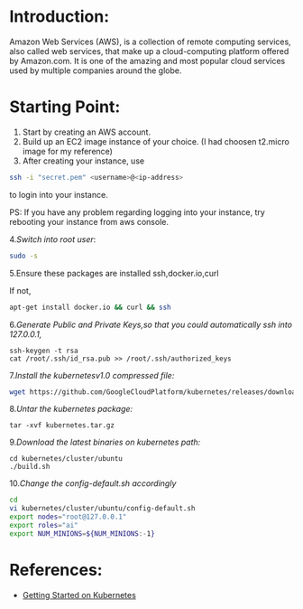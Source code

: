 # Introduction:

  Amazon Web Services (AWS), is a collection of remote computing services,
  also called web services, that make up a cloud-computing platform offered by Amazon.com.
  It is one of the amazing and most popular cloud services used by multiple companies around the globe.
  
# Starting Point:


1. Start by creating an AWS account.
2. Build up an EC2 image instance of your choice.
  (I had choosen t2.micro image for my reference) 
3. After creating your instance, use
```sh
ssh -i "secret.pem" <username>@<ip-address> 
```
to login into your instance. 

PS:
If you have any problem regarding logging into your instance,
try rebooting your instance from aws console.

4.*Switch into root user*: 
```sh
sudo -s
```

5.Ensure these packages are installed
ssh,docker.io,curl

If not,
```sh
apt-get install docker.io && curl && ssh
```

6.*Generate Public and Private Keys,so that you could automatically ssh into 127.0.0.1,*
```
ssh-keygen -t rsa
cat /root/.ssh/id_rsa.pub >> /root/.ssh/authorized_keys
```

7.*Install the kubernetesv1.0 compressed file:*
```sh
wget https://github.com/GoogleCloudPlatform/kubernetes/releases/download/v1.0.1/kubernetes.tar.gz
```

8.*Untar the kubernetes package:*
```
tar -xvf kubernetes.tar.gz
```

9.*Download the latest binaries on kubernetes path:*
```
cd kubernetes/cluster/ubuntu
./build.sh
```

10.*Change the config-default.sh accordingly*
```sh
cd
vi kubernetes/cluster/ubuntu/config-default.sh
export nodes="root@127.0.0.1"
export roles="ai"
export NUM_MINIONS=${NUM_MINIONS:-1}
```
# References:

* [Getting Started on Kubernetes](http://containertutorials.com/get_started_kubernetes/index.html)
